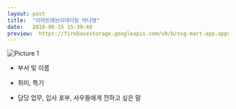 ```yaml
---
layout: post
title:  "이마트에브리데이팀 박나영"
date:   2018-06-15 15:39:40
preview:  https://firebasestorage.googleapis.com/v0/b/ssg-mart-app.appspot.com/o/%EB%8F%99%EA%B8%B0%EC%82%AC%EC%A7%84%2F191915.jpg?alt=media&token=9b420d70-cd05-49aa-8f6a-3bad76d10feb)
---
```


![Picture 1](https://firebasestorage.googleapis.com/v0/b/ssg-mart-app.appspot.com/o/%EB%8F%99%EA%B8%B0%EC%82%AC%EC%A7%84%2F191915.jpg?alt=media&token=9b420d70-cd05-49aa-8f6a-3bad76d10feb)


* 부서 및 이름


* 취미, 특기


* 담당 업무, 입사 포부, 사우들에게 전하고 싶은 말 

